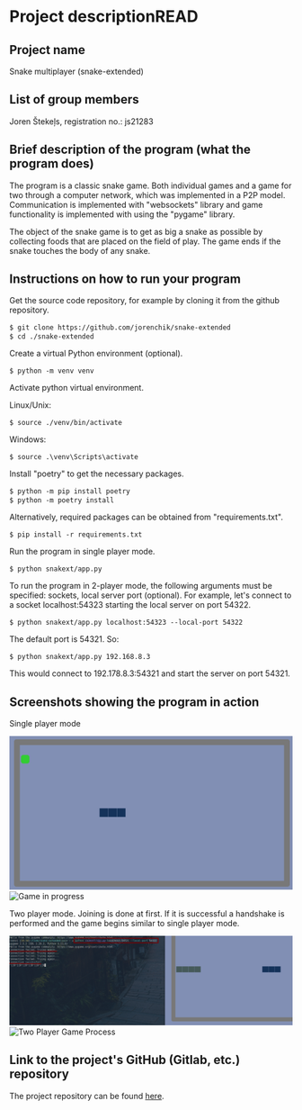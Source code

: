 # Project descriptionREAD

## Project name

Snake multiplayer (snake-extended)

## List of group members

Joren Štekeļs, registration no.: js21283

## Brief description of the program (what the program does)

The program is a classic snake game. Both individual games and a game for two
through a computer network, which was implemented in a P2P model. Communication
is implemented with "websockets" library and game functionality is implemented
with using the "pygame" library.

The object of the snake game is to get as big a snake as possible by collecting
foods that are placed on the field of play. The game ends if the snake touches
the body of any snake.

## Instructions on how to run your program
Get the source code repository, for example by cloning it from the github
repository.

```
$ git clone https://github.com/jorenchik/snake-extended
$ cd ./snake-extended
```

Create a virtual Python environment (optional).
```
$ python -m venv venv
```

Activate python virtual environment.

Linux/Unix: 
```
$ source ./venv/bin/activate
```

Windows: 
```
$ source .\venv\Scripts\activate 
```
Install "poetry" to get the necessary packages.
```
$ python -m pip install poetry 
$ python -m poetry install 
```

Alternatively, required packages can be obtained from "requirements.txt".
```
$ pip install -r requirements.txt
```

Run the program in single player mode. 
```
$ python snakext/app.py
```

To run the program in 2-player mode, the following arguments must be specified:
sockets, local server port (optional). For example, let's connect to a socket
localhost:54323 starting the local server on port 54322.
```
$ python snakext/app.py localhost:54323 --local-port 54322
```

The default port is 54321. So:
```
$ python snakext/app.py 192.168.8.3
```
This would connect to 192.178.8.3:54321 and start the server on port 54321.

## Screenshots showing the program in action

Single player mode

![Game Started](docs/img/singleplayer1.png) ![Game in
progress](docs/img/singleplayer2.png)

Two player mode. Joining is done at first. If it is successful a handshake is
performed and the game begins similar to single player mode.

![Starting a two-player game](docs/img/multiplayer1.png) ![Two Player Game
Process](docs/img/multiplayer2.png)

## Link to the project's GitHub (Gitlab, etc.) repository

The project repository can be found
[here](https://github.com/jorenchik/snake-extended).
